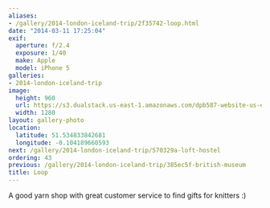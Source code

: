 ```yaml
---
aliases:
- /gallery/2014-london-iceland-trip/2f35742-loop.html
date: "2014-03-11 17:25:04"
exif:
  aperture: f/2.4
  exposure: 1/40
  make: Apple
  model: iPhone 5
galleries:
- 2014-london-iceland-trip
image:
  height: 960
  url: https://s3.dualstack.us-east-1.amazonaws.com/dpb587-website-us-east-1/asset/gallery/2014-london-iceland-trip/2f35742-loop~1280.jpg
  width: 1280
layout: gallery-photo
location:
  latitude: 51.534833842681
  longitude: -0.104189660593
next: /gallery/2014-london-iceland-trip/570329a-loft-hostel
ordering: 43
previous: /gallery/2014-london-iceland-trip/385ec5f-british-museum
title: Loop
---
```


A good yarn shop with great customer service to find gifts for knitters :)
